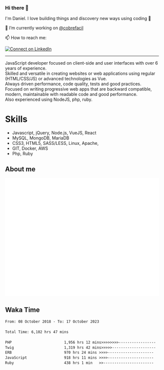 ### Hi there 👋

I'm Daniel. I love building things and discovery new ways using coding :raised_hands: 

🔭 I’m currently working on [@cobrefacil](https://www.cobrefacil.com.br/)

📫 How to reach me:

[![Connect on LinkedIn](https://img.shields.io/badge/--linkedin?label=LinkedIn&logo=LinkedIn&style=social)](https://www.linkedin.com/in/daniel-cerverizzo/)

---

JavaScript developer focused on client-side and user interfaces with over 6 years of experience.  
Skilled and versatile in creating websites or web applications using regular (HTML/CSS/JS) or advanced technologies as Vue.  
Always driven performance, code quality, tests and good practices.  
 Focused on writing progressive web apps that are backward compatible, modern, maintainable with readable code and good performance.  
Also experienced using NodeJS, php, ruby. 


# Skills

 - Javascript, jQuery, Node.js, VueJS, React
 - MySQL, MongoDB, MariaDB    
 - CSS3, HTML5, SASS/LESS,  Linux, Apache,
 - GIT, Docker, AWS
 - Php, Ruby

## About me

![Metrics](/github-metrics.svg)

## Waka Time

<!--START_SECTION:waka-->

```txt
From: 08 October 2018 - To: 17 October 2023

Total Time: 6,102 hrs 47 mins

PHP                        1,956 hrs 12 mins>>>>>>>>-----------------   32.05 %
Twig                       1,319 hrs 42 mins>>>>>--------------------   21.62 %
ERB                        970 hrs 24 mins >>>>---------------------   15.90 %
JavaScript                 918 hrs 11 mins >>>>---------------------   15.05 %
Ruby                       438 hrs 1 min   >>-----------------------   07.18 %
```

<!--END_SECTION:waka-->

